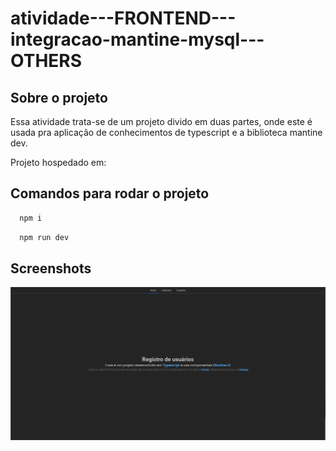 # atividade---FRONTEND---integracao-mantine-mysql---OTHERS

## Sobre o projeto
Essa atividade trata-se de um projeto divido em duas partes, onde este é usada pra aplicação de conhecimentos de typescript e a biblioteca mantine dev.

Projeto hospedado em: 

## Comandos para rodar o projeto

```bash
  npm i
```
```bash
  npm run dev
```

## Screenshots
![App Screenshot](/public/picture_01.png)
